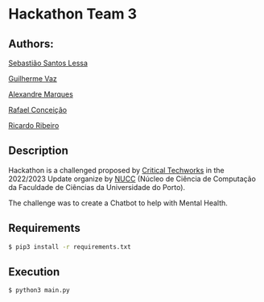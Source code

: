 # Hackathon Team 3

## Authors:

[Sebastião Santos Lessa](https://github.com/seblessa/) 

[Guilherme Vaz](https://github.com/guilhermevaz8/) 

[Alexandre Marques](https://github.com/alexandremarques27/) 

[Rafael Conceição](https://github.com/rafaparkoureiro/) 

[Ricardo Ribeiro](https://github.com/Cib1/)


## Description

Hackathon is a challenged proposed by [Critical Techworks](https://www.criticaltechworks.com/) in the 2022/2023 Update organize by [NUCC](https://nucc.dcc.fc.up.pt/) (Núcleo de Ciência de Computação da Faculdade de Ciências da Universidade do Porto).

The challenge was to create a Chatbot to help with Mental Health.

## Requirements
   ```bash
   $ pip3 install -r requirements.txt
   ```
## Execution
   ```bash
   $ python3 main.py
   ```

